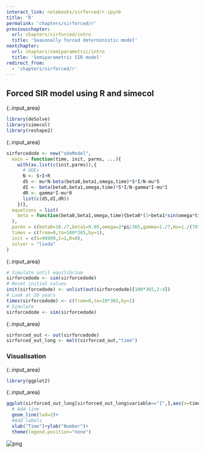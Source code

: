 ```yaml
---
interact_link: notebooks/sirforced/r.ipynb
title: 'R'
permalink: 'chapters/sirforced/r'
previouschapter:
  url: chapters/sirforced/intro
  title: 'Seasonally forced deterministic model'
nextchapter:
  url: chapters/semiparametric/intro
  title: 'Semiparametric SIR model'
redirect_from:
  - 'chapters/sirforced/r'
---
```


## Forced SIR model using R and simecol


{:.input_area}
```R
library(deSolve)
library(simecol)
library(reshape2)
```


{:.input_area}
```R
sirforcedode <- new("odeModel",
  main = function(time, init, parms, ...){
    with(as.list(c(init,parms)),{
      # ODEs
      N <- S+I+R
      dS <- mu*N-beta(beta0,beta1,omega,time)*S*I/N-mu*S
      dI <- beta(beta0,beta1,omega,time)*S*I/N-gamma*I-mu*I
      dR <- gamma*I-mu*R
      list(c(dS,dI,dR))
    })},
  equations = list(
    beta = function(beta0,beta1,omega,time){beta0*(1+beta1*sin(omega*time))}
  ),
  parms = c(beta0=10./7,beta1=0.05,omega=2*pi/365,gamma=1./7,mu=1./(70*365)),
  times = c(from=0,to=100*365,by=1),
  init = c(S=99999,I=1,R=0),
  solver = "lsoda"
)
```


{:.input_area}
```R
# Simulate until equilibrium
sirforcedode <- sim(sirforcedode)
# Reset initial values
init(sirforcedode) <- unlist(out(sirforcedode)[100*365,2:4])
# Look at 10 years
times(sirforcedode) <- c(from=0,to=10*365,by=1)
# Simulate
sirforcedode <- sim(sirforcedode)
```


{:.input_area}
```R
sirforced_out <- out(sirforcedode)
sirforced_out_long <- melt(sirforced_out,"time")
```

### Visualisation


{:.input_area}
```R
library(ggplot2)
```


{:.input_area}
```R
ggplot(sirforced_out_long[sirforced_out_long$variable=="I",],aes(x=time,y=value,colour=variable,group=variable))+
  # Add line
  geom_line(lwd=2)+
  #Add labels
  xlab("Time")+ylab("Number")+
  theme(legend.position="none")
```




![png](../../images/chapters/sirforced/r_7_1.png)

